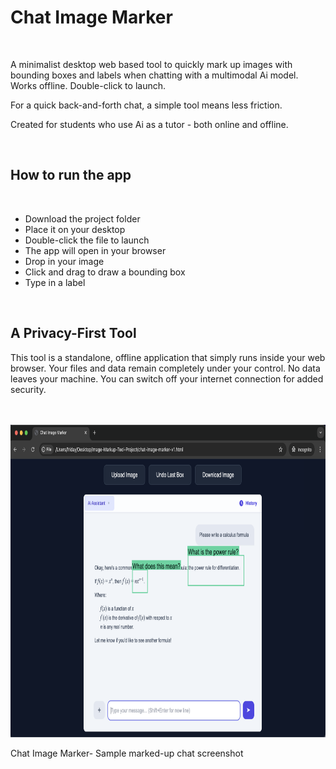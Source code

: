 # Chat Image Marker

<br>

A minimalist desktop web based tool to quickly mark up images with bounding boxes and labels when chatting with a multimodal Ai model. Works offline. Double-click to launch. 

For a quick back-and-forth chat, a simple tool means less friction.

Created for students who use Ai as a tutor - both online and offline. 

<br>

## How to run the app

<br>

- Download the project folder
- Place it on your desktop
- Double-click the file to launch
- The app will open in your browser
- Drop in your image
- Click and drag to draw a bounding box
- Type in a label



<br>

## A Privacy-First Tool

This tool is a standalone, offline application that simply runs inside your web browser. Your files and data remain completely under your control. No data leaves your machine. You can switch off your internet connection for added security.

<br>
<br>

<img src="images/image1.png" alt="Ollama desktop app settings" height="500">
<p>Chat Image Marker- Sample marked-up chat screenshot</p>

<br>
